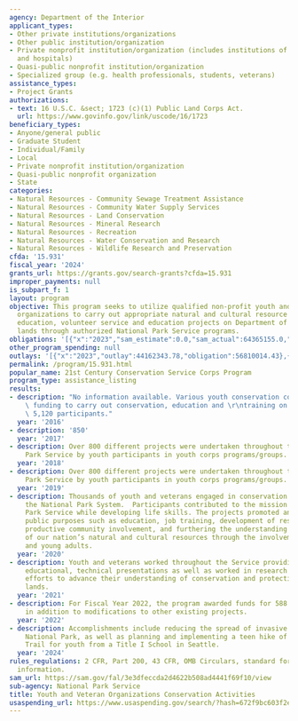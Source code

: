 ```yaml
---
agency: Department of the Interior
applicant_types:
- Other private institutions/organizations
- Other public institution/organization
- Private nonprofit institution/organization (includes institutions of higher education
  and hospitals)
- Quasi-public nonprofit institution/organization
- Specialized group (e.g. health professionals, students, veterans)
assistance_types:
- Project Grants
authorizations:
- text: 16 U.S.C. &sect; 1723 (c)(1) Public Land Corps Act.
  url: https://www.govinfo.gov/link/uscode/16/1723
beneficiary_types:
- Anyone/general public
- Graduate Student
- Individual/Family
- Local
- Private nonprofit institution/organization
- Quasi-public nonprofit organization
- State
categories:
- Natural Resources - Community Sewage Treatment Assistance
- Natural Resources - Community Water Supply Services
- Natural Resources - Land Conservation
- Natural Resources - Mineral Research
- Natural Resources - Recreation
- Natural Resources - Water Conservation and Research
- Natural Resources - Wildlife Research and Preservation
cfda: '15.931'
fiscal_year: '2024'
grants_url: https://grants.gov/search-grants?cfda=15.931
improper_payments: null
is_subpart_f: 1
layout: program
objective: This program seeks to utilize qualified non-profit youth and veteran serving
  organizations to carry out appropriate natural and cultural resource conservation,
  education, volunteer service and education projects on Department of the Interior
  lands through authorized National Park Service programs.
obligations: '[{"x":"2023","sam_estimate":0.0,"sam_actual":64365155.0,"usa_spending_actual":64365154.62},{"x":"2024","sam_estimate":0.0,"sam_actual":42523472.0,"usa_spending_actual":70982946.54},{"x":"2025","sam_estimate":0.0,"sam_actual":50000000.0,"usa_spending_actual":15126152.24}]'
other_program_spending: null
outlays: '[{"x":"2023","outlay":44162343.78,"obligation":56810014.43},{"x":"2024","outlay":23198271.06,"obligation":51973609.19},{"x":"2025","outlay":99899.12,"obligation":12931363.53}]'
permalink: /program/15.931.html
popular_name: 21st Century Conservation Service Corps Program
program_type: assistance_listing
results:
- description: "No information available. Various youth conservation corps received\
    \ funding to carry out conservation, education and \r\ntraining on NPS lands with\
    \ 5,120 participants."
  year: '2016'
- description: '850'
  year: '2017'
- description: Over 800 different projects were undertaken throughout the National
    Park Service by youth participants in youth corps programs/groups.
  year: '2018'
- description: Over 800 different projects were undertaken throughout the National
    Park Service by youth participants in youth corps programs/groups.
  year: '2019'
- description: Thousands of youth and veterans engaged in conservation efforts throughout
    the National Park System.  Participants contributed to the mission of the National
    Park Service while developing life skills. The projects promoted and stimulate
    public purposes such as education, job training, development of responsible citizenship,
    productive community involvement, and furthering the understanding and appreciation
    of our nation’s natural and cultural resources through the involvement of youth
    and young adults.
  year: '2020'
- description: Youth and veterans worked throughout the Service providing interpretive,
    educational, technical presentations as well as worked in research and conservation
    efforts to advance their understanding of conservation and protection of public
    lands.
  year: '2021'
- description: For Fiscal Year 2022, the program awarded funds for 588 new projects
    in addition to modifications to other existing projects.
  year: '2022'
- description: Accomplishments include reducing the spread of invasive plants in Denali
    National Park, as well as planning and implementing a teen hike of the Chilkoot
    Trail for youth from a Title I School in Seattle.
  year: '2024'
rules_regulations: 2 CFR, Part 200, 43 CFR, OMB Circulars, standard forms, and program
  information.
sam_url: https://sam.gov/fal/3e3dfeccda2d4622b508ad4441f69f10/view
sub-agency: National Park Service
title: Youth and Veteran Organizations Conservation Activities
usaspending_url: https://www.usaspending.gov/search/?hash=672f9bc603f2eca586cf53e82488a67c
---
```

